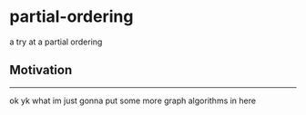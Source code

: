 # partial-ordering
a try at a partial ordering  

## Motivation

---


ok yk what im just gonna put some more graph algorithms in here
